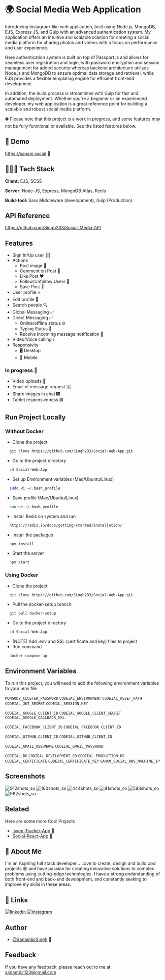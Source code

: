 

# 🌍 Social Media Web Application

Introducing Instagram-like web application, built using Node.js, MongoDB, EJS, Express JS, and Gulp with an advanced authentication system. My application offers an intuitive and scalable solution for creating a social media platform for sharing photos and videos with a focus on performance and user experience. 

Here authentication system is built on top of Passport.js and allows for seamless user registration and login, with password encryption and session management for added security whereas backend architecture utilizes Node.js and MongoDB to ensure optimal data storage and retrieval, while EJS provides a flexible templating engine for efficient front-end development. 

In addition, the build process is streamlined with Gulp for fast and automated deployment. Whether you're a beginner or an experienced developer, my web application is a great reference point for building a scalable and robust social media platform.

⛔️ Please note that this project is a work in progress, and some features may not be fully functional or available. See the listed features below.

## 👀 Demo

https://sanam.social 🚀
## 🧑🏻‍💻 Tech Stack

**Client:** EJS, SCSS

**Server:** Node-JS, Express, MongoDB Atlas, Redis

**Build-tool:** Sass Middleware (development), Gulp (Production)

## API Reference

https://github.com/Singh233/Social-Media-API


## Features

- Sign In/Up user ✋🏻
- Actions
    - Post image 🌆
    - Comment on Post 💬
    - Like Post ❤️
    - Follow/Unfollow Users 👀
    - Save Post 🔖
- User profile ⭐️
- Edit profile 🕺
- Search people 🔍
- Global Messaging ✅
- Direct Messaging ✅
  - Online/offline status 🌐
  - Typing Status 💬
  - Receive incoming message notification 🔔
- Video/Voice calling 📞
- Responsivity
  - 🖥️ Desktop 
  - 📱 Mobile

### In progress 🚧
- Video uploads 🎥
- Email of message request ✉️
- Share images in chat 🎆
- Tablet responsiveness 🟦


## Run Project Locally

### Without Docker 

 - Clone the project

```bash
  git clone https://github.com/Singh233/Social-Web-App.git
```

 - Go to the project directory

```bash
  cd Social-Web-App
```

 - Set up Environment variables (Mac/Ubuntu/Linux)

```bash
  sudo vi ~/.bash_profile
```

 - Save profile (Mac/Ubuntu/Linux)

```bash
  source ~/.bash_profile
```

 - Install Redis on system and run

```bash
  https://redis.io/docs/getting-started/installation/
```

 - Install the packages

```bash
  npm install
```

 - Start the server

```bash
  npm start
```


### Using Docker

 - Clone the project

```bash
  git clone https://github.com/Singh233/Social-Web-App.git
```

 - Pull the docker-setup branch

```bash
  git pull docker-setup
```

 - Go to the project directory

```bash
  cd Social-Web-App
```

 - (NOTE) Add .env and SSL (certificate and key) files to project
 - Run command

```bash
  docker compose up
```






## Environment Variables

To run this project, you will need to add the following environment variables to your .env file

`MONGODB_CLUSTER_PASSWORD`
`CODEIAL_ENVIRONMENT`
`CODEIAL_ASSET_PATH`
`CODEIAL_JWT_SECRET`
`CODEIAL_SESSION_KEY`

`CODEIAL_GOOGLE_CLIENT_ID`
`CODEIAL_GOOGLE_CLIENT_SECRET`
`CODEIAL_GOOGLE_CALLBACK_URL`

`CODEIAL_FACEBOOK_CLIENT_ID`
`CODEIAL_FACEBOOK_CLIENT_ID`

`CODEIAL_GITHUB_CLIENT_ID`
`CODEIAL_GITHUB_CLIENT_ID`

`CODEIAL_GMAIL_USERNAME`
`CODEIAL_GMAIL_PASSWORD`

`CODEIAL_DB`
`CODIEAL_DEVELOPMENT_DB`
`CODIEAL_PRODUCTION_DB`
`CODEIAL_CERTIFICATE`
`CODEIAL_CERTIFICATE_KEY`
`SANAM_SOCIAL_AWS_MACHINE_IP`





## Screenshots

![912shots_so](https://github.com/Singh233/Social-Web-App/assets/37498067/fd1fed85-c7e8-4eae-9346-107597031e3d)
![160shots_so](https://github.com/Singh233/Social-Web-App/assets/37498067/76ba6efa-78b2-4e6e-9b73-1cf420542ec4)
![444shots_so](https://github.com/Singh233/Social-Web-App/assets/37498067/3a94d9da-dcb5-4226-854a-ea8dbfda478d)
![81shots_so](https://github.com/Singh233/Social-Web-App/assets/37498067/51b0a6c3-3b82-4c2b-a813-3e64d7fcda4c)
![593shots_so](https://github.com/Singh233/Social-Web-App/assets/37498067/dd57a60f-3403-4865-a250-4ce7c97065c1)
![982shots_so](https://github.com/Singh233/Social-Web-App/assets/37498067/4c2ebda9-fbf2-4ba2-8feb-5004d7c68238)



## Related

Here are some more Cool Projects 

- [Issue-Tracker-App](https://github.com/Singh233/Issue-Tracker-App) 🚀
- [Social-React-App](https://github.com/Singh233/Social-React-App) 🎯


## 🚀 About Me
I'm an Aspiring full stack developer...
Love to create, design and build cool projects 😎 and have passion for creating innovative solutions to complex problems using cutting-edge technologies. I have a strong understanding of both front-end and back-end development, and constantly seeking to improve my skills in these areas.


## 🔗 Links

[![linkedin](https://img.shields.io/badge/linkedin-0A66C2?style=for-the-badge&logo=linkedin&logoColor=white)](https://www.linkedin.com/in/sanambir-singh-2b4b3a133/)
[![instagram](https://img.shields.io/badge/instagram-1DA1F2?style=for-the-badge&logo=instagram&logoColor=white)](https://www.instagram.com/awesanam/)


## Author

- [@SanambirSingh](https://github.com/Singh233) 🤗


## Feedback

If you have any feedback, please reach out to me at sanambir123@gmail.com


